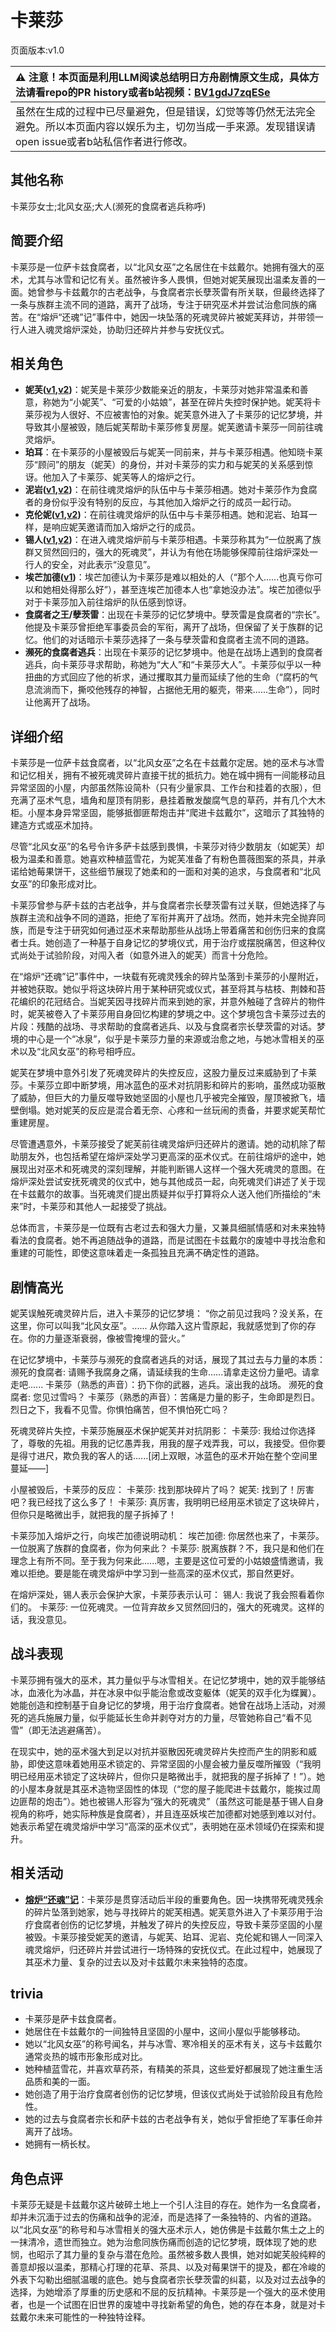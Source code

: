 # 卡莱莎
页面版本:v1.0
 

| :warning: 注意！本页面是利用LLM阅读总结明日方舟剧情原文生成，具体方法请看repo的PR history或者b站视频：[BV1gdJ7zqESe](https://www.bilibili.com/video/BV1gdJ7zqESe/)         |
|:----------------------------|
| 虽然在生成的过程中已尽量避免，但是错误，幻觉等等仍然无法完全避免。所以本页面内容以娱乐为主，切勿当成一手来源。发现错误请open issue或者b站私信作者进行修改。|



## 其他名称
卡莱莎女士;北风女巫;大人(濒死的食腐者逃兵称呼)
## 简要介绍
卡莱莎是一位萨卡兹食腐者，以“北风女巫”之名居住在卡兹戴尔。她拥有强大的巫术，尤其与冰雪和记忆有关。虽然被许多人畏惧，但她对妮芙展现出温柔友善的一面。她曾参与卡兹戴尔的古老战争，与食腐者宗长孽茨雷有所关联，但最终选择了一条与族群主流不同的道路，离开了战场，专注于研究巫术并尝试治愈同族的痛苦。在“熔炉“还魂”记”事件中，她因一块坠落的死魂灵碎片被妮芙拜访，并带领一行人进入魂灵熔炉深处，协助归还碎片并参与安抚仪式。
## 相关角色
-   **妮芙([v1](char_4146_nymph.md),[v2](../char_v3/char_4146_nymph.md))**：妮芙是卡莱莎少数能亲近的朋友，卡莱莎对她非常温柔和善意，称她为“小妮芙”、“可爱的小姑娘”，甚至在碎片失控时保护她。妮芙将卡莱莎视为人很好、不应被害怕的对象。妮芙意外进入了卡莱莎的记忆梦境，并导致其小屋被毁，随后妮芙帮助卡莱莎修复房屋。妮芙邀请卡莱莎一同前往魂灵熔炉。
-   **珀耳**：在卡莱莎的小屋被毁后与妮芙一同前来，并与卡莱莎相遇。他知晓卡莱莎“顾问”的朋友（妮芙）的身份，并对卡莱莎的实力和与妮芙的关系感到惊讶。他加入了卡莱莎、妮芙等人的熔炉之行。
-   **泥岩([v1](char_311_mudrok.md),[v2](../char_v3/char_311_mudrok.md))**：在前往魂灵熔炉的队伍中与卡莱莎相遇。她对卡莱莎作为食腐者的身份似乎没有特别的反应，与其他加入熔炉之行的成员一起行动。
-   **克伦妮([v1](extended_char_ke_lun_ni.md),[v2](../char_v3/extended_char_ke_lun_ni.md))**：在前往魂灵熔炉的队伍中与卡莱莎相遇。她和泥岩、珀耳一样，是响应妮芙邀请而加入熔炉之行的成员。
-   **锡人([v1](char_4151_tinman.md),[v2](../char_v3/char_4151_tinman.md))**：在进入魂灵熔炉前与卡莱莎相遇。卡莱莎称其为“一位脱离了族群又贸然回归的，强大的死魂灵”，并认为有他在场能够保障前往熔炉深处一行人的安全，对此表示“没意见”。
-   **埃芒加德([v1](extended_char_ai_mang_jia_de.md))**：埃芒加德认为卡莱莎是难以相处的人（“那个人......也真亏你可以和她相处得那么好”），甚至连埃芒加德本人也“拿她没办法”。埃芒加德似乎对于卡莱莎加入前往熔炉的队伍感到惊讶。
-   **食腐者之王/孽茨雷**：出现在卡莱莎的记忆梦境中。孽茨雷是食腐者的“宗长”。他提及卡莱莎曾拒绝军事委员会的军衔，离开了战场，但保留了关于族群的记忆。他们的对话暗示卡莱莎选择了一条与孽茨雷和食腐者主流不同的道路。
-   **濒死的食腐者逃兵**：出现在卡莱莎的记忆梦境中。他是在战场上遇到的食腐者逃兵，向卡莱莎寻求帮助，称她为“大人”和“卡莱莎大人”。卡莱莎似乎以一种扭曲的方式回应了他的祈求，通过攫取其力量而延续了他的生命（“腐朽的气息流淌而下，撕咬他残存的神智，占据他无用的躯壳，带来......生命”），同时让他离开了战场。
## 详细介绍
卡莱莎是一位萨卡兹食腐者，以“北风女巫”之名在卡兹戴尔定居。她的巫术与冰雪和记忆相关，拥有不被死魂灵碎片直接干扰的抵抗力。她在城中拥有一间能移动且异常坚固的小屋，内部虽然陈设简朴（只有少量家具、工作台和挂着的衣服），但充满了巫术气息，墙角和屋顶有阴影，悬挂着散发酸腐气息的草药，并有几个大木柜。小屋本身异常坚固，能够抵御匪帮炮击并“爬进卡兹戴尔”，这暗示了其独特的建造方式或巫术加持。

尽管“北风女巫”的名号令许多萨卡兹感到畏惧，卡莱莎对待少数朋友（如妮芙）却极为温柔和善意。她喜欢种植蓝雪花，为妮芙准备了有粉色蔷薇图案的茶具，并承诺给她莓果饼干，这些细节展现了她柔和的一面和对美的追求，与食腐者和“北风女巫”的印象形成对比。

卡莱莎曾参与萨卡兹的古老战争，并与食腐者宗长孽茨雷有过关联，但她选择了与族群主流和战争不同的道路，拒绝了军衔并离开了战场。然而，她并未完全抛弃同族，而是专注于研究如何通过巫术来帮助那些从战场上带着痛苦和创伤归来的食腐者士兵。她创造了一种基于自身记忆的梦境仪式，用于治疗或摆脱痛苦，但这种仪式尚处于试验阶段，对闯入者（如意外进入的妮芙）而言十分危险。

在“熔炉“还魂”记”事件中，一块载有死魂灵残余的碎片坠落到卡莱莎的小屋附近，并被她获取。她似乎将这块碎片用于某种研究或仪式，甚至将其与枯枝、荆棘和苔花编织的花冠结合。当妮芙因寻找碎片而来到她的家，并意外触碰了含碎片的物件时，妮芙被卷入了卡莱莎用自身回忆构建的梦境之中。这个梦境包含卡莱莎过去的片段：残酷的战场、寻求帮助的食腐者逃兵、以及与食腐者宗长孽茨雷的对话。梦境的中心是一个“冰泉”，似乎是卡莱莎力量的来源或治愈之地，与她冰雪相关的巫术以及“北风女巫”的称号相呼应。

妮芙在梦境中意外引发了死魂灵碎片的失控反应，这股力量反过来威胁到了卡莱莎。卡莱莎立即中断梦境，用冰蓝色的巫术对抗阴影和碎片的影响，虽然成功驱散了威胁，但巨大的力量反噬导致她坚固的小屋也几乎被完全摧毁，屋顶被掀飞，墙壁倒塌。她对妮芙的反应是混合着无奈、心疼和一丝玩闹的责备，并要求妮芙帮忙重建房屋。

尽管遭遇意外，卡莱莎接受了妮芙前往魂灵熔炉归还碎片的邀请。她的动机除了帮助朋友外，也包括希望在熔炉深处学习更高深的巫术仪式。在前往熔炉的途中，她展现出对巫术和死魂灵的深刻理解，并能判断锡人这样一个强大死魂灵的意图。在熔炉深处尝试安抚死魂灵的仪式中，她与其他成员一起，向死魂灵们讲述了关于现在卡兹戴尔的故事。当死魂灵们提出质疑并似乎打算将众人送入他们所描绘的“未来”时，卡莱莎和其他人一起接受了挑战。

总体而言，卡莱莎是一位既有古老过去和强大力量，又兼具细腻情感和对未来独特看法的食腐者。她不再追随战争的道路，而是试图在卡兹戴尔的废墟中寻找治愈和重建的可能性，即使这意味着走一条孤独且充满不确定性的道路。
## 剧情高光
妮芙误触死魂灵碎片后，进入卡莱莎的记忆梦境：
“你之前见过我吗？没关系，在这里，你可以叫我“北风女巫”。...... 从你踏入这片雪原起，我就感觉到了你的存在。你的力量逐渐衰弱，像被雪掩埋的营火。”

在记忆梦境中，卡莱莎与濒死的食腐者逃兵的对话，展现了其过去与力量的本质：
濒死的食腐者: 请赐予我腐身之痛，请延续我的生命......请拿走这份力量吧。请拿走吧......
卡莱莎（熟悉的声音）：扔下你的武器，逃兵。滚出我的战场。
濒死的食腐者: 您见过雪吗？
卡莱莎（熟悉的声音）：苦痛是力量的影子，生命即是烈日。烈日之下，我看不见雪。你惧怕痛苦，但不惧怕死亡吗？

死魂灵碎片失控，卡莱莎施展巫术保护妮芙并对抗阴影：
卡莱莎: 我给过你选择了，尊敬的先祖。用我的记忆愚弄我，用我的屋子戏弄我，可以，我接受。但你要是得寸进尺，欺负我的客人的话......[闭上双眼，冰蓝色的巫术开始在整个空间里蔓延——]

小屋被毁后，卡莱莎的反应：
卡莱莎: 找到那块碎片了吗？
妮芙: 找到了！厉害吧？我已经找了这么多了！
卡莱莎: 真厉害，我明明已经用巫术锁定了这块碎片，但你只是略微出手，就把我的屋子拆掉了！

卡莱莎加入熔炉之行，向埃芒加德说明动机：
埃芒加德: 你居然也来了，卡莱莎。一位脱离了族群的食腐者，你为何来此？
卡莱莎: 脱离族群？不，我只是和他们在理念上有所不同。至于我为何来此......嗯，主要是这位可爱的小姑娘盛情邀请，我难以拒绝。要是能在魂灵熔炉中学习到一些高深的巫术仪式，那自然更好。

在熔炉深处，锡人表示会保护大家，卡莱莎表示认可：
锡人: 我说了我会照看着你们的。
卡莱莎: 一位死魂灵。一位背弃故乡又贸然回归的，强大的死魂灵。这样的话，我没意见。
## 战斗表现
卡莱莎拥有强大的巫术，其力量似乎与冰雪相关。在记忆梦境中，她的双手能够结冰，血液化为冰晶，并在冰泉中似乎能治愈或改变躯体（妮芙的双手化为蝶翼）。她能创造和控制基于自身记忆的梦境，用于治疗食腐者。她曾在战场上活动，对濒死的逃兵施展力量，似乎能延长生命并剥夺对方的力量，尽管她称自己“看不见雪”（即无法逃避痛苦）。

在现实中，她的巫术强大到足以对抗并驱散因死魂灵碎片失控而产生的阴影和威胁，即使这意味着她用巫术锁定的、异常坚固的小屋会被力量反噬所摧毁（“我明明已经用巫术锁定了这块碎片，但你只是略微出手，就把我的屋子拆掉了！”）。她的小屋本身就是其巫术造物坚固性的体现（“您的屋子能爬进卡兹戴尔，能挨过周边匪帮的炮击”）。她也被锡人形容为“强大的死魂灵”（虽然这可能是基于锡人自身视角的称呼，她实际种族是食腐者），并且连巫妖埃芒加德都对她感到难以对付。她表示希望在魂灵熔炉中学习“高深的巫术仪式”，表明她在巫术领域仍在探索和提升。
## 相关活动
-   **[熔炉“还魂”记](../stories/act17mini.md)**：卡莱莎是贯穿活动后半段的重要角色。因一块携带死魂灵残余的碎片坠落到她家，她与寻找碎片的妮芙相遇。妮芙意外进入了卡莱莎用于治疗食腐者创伤的记忆梦境，并触发了碎片的失控反应，导致卡莱莎坚固的小屋被毁。卡莱莎接受妮芙的邀请，与妮芙、珀耳、泥岩、克伦妮和锡人一同深入魂灵熔炉，归还碎片并尝试进行一场特殊的安抚仪式。在此过程中，她展现了其巫术力量、复杂的过去以及对卡兹戴尔未来独特的态度。
## trivia
*   卡莱莎是萨卡兹食腐者。
*   她居住在卡兹戴尔的一间独特且坚固的小屋中，这间小屋似乎能够移动。
*   她以“北风女巫”的称号闻名，并与冰雪、寒冷相关的巫术有关，这与卡兹戴尔通常炎热的城市形象形成对比。
*   她种植蓝雪花，并喜欢草药茶，有精美的茶具，这些爱好都展现了她注重生活品质和美的一面。
*   她创造了用于治疗食腐者创伤的记忆梦境，但该仪式尚处于试验阶段且有危险性。
*   她的过去与食腐者宗长和萨卡兹的古老战争有关，她似乎曾拒绝了军事任命并离开了战场。
*   她拥有一柄长杖。
## 角色点评
卡莱莎无疑是卡兹戴尔这片破碎土地上一个引人注目的存在。她作为一名食腐者，却并未沉湎于过去的伤痛和战争的泥淖，而是选择了一条独特的、内省的道路。以“北风女巫”的称号和与冰雪相关的强大巫术示人，她仿佛是卡兹戴尔焦土之上的一抹清冷，遗世而独立。她为治愈同族伤痛而创造的记忆梦境，既体现了她的悲悯，也昭示了其力量的复杂与潜在危险。虽然被多数人畏惧，她对如妮芙般纯粹的善意却报以温柔，那精心打理的花草、茶具、以及对莓果饼干的提及，都在冷峻的外表下勾勒出细腻温暖的底色。她与食腐者宗长孽茨雷的纠葛，以及对过去战争的选择，为她增添了厚重的历史感和不屈的反抗精神。卡莱莎是一个强大的巫术使用者，也是一个试图在旧世界的废墟中寻找新希望的角色，她的存在本身，就是对卡兹戴尔未来可能性的一种独特诠释。